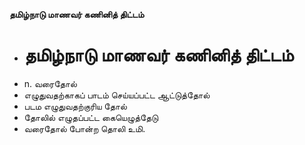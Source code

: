 **தமிழ்நாடு மாணவர் கணினித் திட்டம்**
- # தமிழ்நாடு மாணவர் கணினித் திட்டம்
- n. வரைதோல்
- எழுதுவதற்காகப் பாடம் செய்யப்பட்ட ஆட்டுத்தோல்
- படம எழுதுவதற்குரிய தோல்
- தோலில் எழுதப்பட்ட கையெழுத்தேடு
- வரைதோல் போன்ற தொலி உமி.

